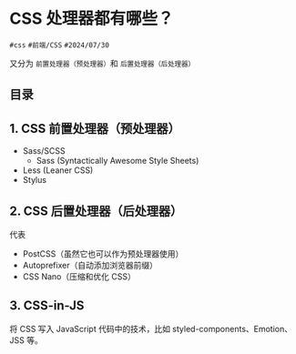 
# CSS 处理器都有哪些？


`#css` `#前端/CSS` `#2024/07/30` 

又分为 `前置处理器（预处理器）`和 `后置处理器（后处理器）`


## 目录
<!-- toc -->
 ## 1. CSS 前置处理器（预处理器） 

- Sass/SCSS
	- Sass (Syntactically Awesome Style Sheets)
- Less (Leaner CSS)
- Stylus

## 2. CSS 后置处理器（后处理器）

代表

- PostCSS（虽然它也可以作为预处理器使用）
- Autoprefixer（自动添加浏览器前缀）
- CSS Nano（压缩和优化 CSS）

## 3. CSS-in-JS

将 CSS 写入 JavaScript 代码中的技术，比如 styled-components、Emotion、JSS 等。

